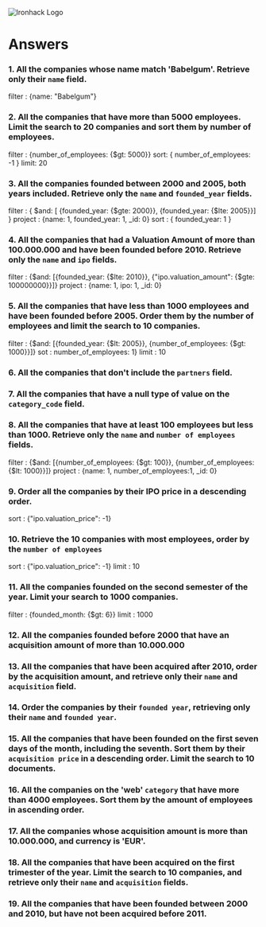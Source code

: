 ![Ironhack Logo](https://i.imgur.com/1QgrNNw.png)

# Answers

### 1. All the companies whose name match 'Babelgum'. Retrieve only their `name` field.

filter : {name: "Babelgum"}

### 2. All the companies that have more than 5000 employees. Limit the search to 20 companies and sort them by **number of employees**.

filter : {number_of_employees: {$gt: 5000}}
sort: { number_of_employees: -1 }
limit: 20

### 3. All the companies founded between 2000 and 2005, both years included. Retrieve only the `name` and `founded_year` fields.

filter : { $and: [ {founded_year: {$gte: 2000}}, {founded_year: {$lte: 2005}}] }
project : {name: 1, founded_year: 1, _id: 0}
sort : { founded_year: 1 }

### 4. All the companies that had a Valuation Amount of more than 100.000.000 and have been founded before 2010. Retrieve only the `name` and `ipo` fields.

filter : {$and: [{founded_year: {$lte: 2010}}, {"ipo.valuation_amount": {$gte: 100000000}}]}
project : {name: 1, ipo: 1, _id: 0}

### 5. All the companies that have less than 1000 employees and have been founded before 2005. Order them by the number of employees and limit the search to 10 companies.

filter : {$and: [{founded_year: {$lt: 2005}}, {number_of_employees: {$gt: 1000}}]}
sot : number_of_employees: 1}
limit : 10

### 6. All the companies that don't include the `partners` field.

<!-- Your Code Goes Here -->

### 7. All the companies that have a null type of value on the `category_code` field.

<!-- Your Code Goes Here -->

### 8. All the companies that have at least 100 employees but less than 1000. Retrieve only the `name` and `number of employees` fields.

filter : {$and: [{number_of_employees: {$gt: 100}}, {number_of_employees: {$lt: 1000}}]}
project : {name: 1, number_of_employees:1, _id: 0}

### 9. Order all the companies by their IPO price in a descending order.

sort : {"ipo.valuation_price": -1}

### 10. Retrieve the 10 companies with most employees, order by the `number of employees`

sort : {"ipo.valuation_price": -1}
limit : 10

### 11. All the companies founded on the second semester of the year. Limit your search to 1000 companies.

filter : {founded_month: {$gt: 6}}
limit : 1000

### 12. All the companies founded before 2000 that have an acquisition amount of more than 10.000.000

<!-- Your Code Goes Here -->

### 13. All the companies that have been acquired after 2010, order by the acquisition amount, and retrieve only their `name` and `acquisition` field.

<!-- Your Code Goes Here -->

### 14. Order the companies by their `founded year`, retrieving only their `name` and `founded year`.

<!-- Your Code Goes Here -->

### 15. All the companies that have been founded on the first seven days of the month, including the seventh. Sort them by their `acquisition price` in a descending order. Limit the search to 10 documents.

<!-- Your Code Goes Here -->

### 16. All the companies on the 'web' `category` that have more than 4000 employees. Sort them by the amount of employees in ascending order.

<!-- Your Code Goes Here -->

### 17. All the companies whose acquisition amount is more than 10.000.000, and currency is 'EUR'.

<!-- Your Code Goes Here -->

### 18. All the companies that have been acquired on the first trimester of the year. Limit the search to 10 companies, and retrieve only their `name` and `acquisition` fields.

<!-- Your Code Goes Here -->

### 19. All the companies that have been founded between 2000 and 2010, but have not been acquired before 2011.

<!-- Your Code Goes Here -->
